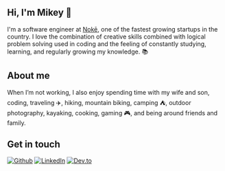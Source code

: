 ## Hi, I'm Mikey 👋
I'm a software engineer at [Nokē](https://noke.com/), one of the fastest growing startups in the country.  I love the combination of creative skills combined with logical problem solving used in coding and the feeling of constantly studying, learning, and regularly growing my knowledge. 📚

## About me

When I’m not working, I also enjoy spending time with my wife and son, coding, traveling ✈️, hiking, mountain biking, camping ⛺, outdoor photography, kayaking, cooking, gaming 🎮, and being around friends and family.

## Get in touch

<p align="left">
	<a href="https://github.com/michaeljamie"><img  src="https://img.shields.io/badge/Github--_.svg?style=social&logo=github" alt="Github"></a>
  <a href="https://www.linkedin.com/in/michaeljamiejohnston/"><img src="https://img.shields.io/badge/LinkedIn--_.svg?style=social&logo=linkedin" alt="LinkedIn"></a>
	<a href="https://dev.to/michaeljamie"><img src="https://img.shields.io/badge/Dev.to--_.svg?style=social&logo=dev.to" alt="Dev.to"></a>
</p>

